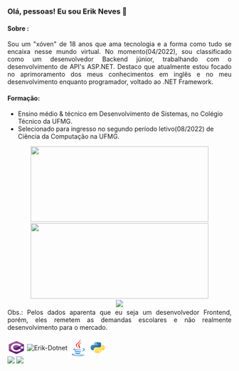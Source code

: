 ###  Olá, pessoas! Eu sou Erik Neves 👋

#### Sobre :
<div align="justify"> 
Sou um "xóven" de 18 anos que ama tecnologia e a forma como tudo se encaixa nesse mundo virtual. No momento(04/2022), sou classificado como um desenvolvedor Backend júnior, trabalhando com o desenvolvimento de API's ASP.NET. Destaco que atualmente estou focado no aprimoramento dos meus conhecimentos em inglês e no meu desenvolvimento enquanto programador, voltado ao .NET Framework.
</div> 

#### Formação:
- Ensino médio & técnico em Desenvolvimento de Sistemas, no Colégio Técnico da UFMG.
- Selecionado para ingresso no segundo período letivo(08/2022) de Ciência da Computação na UFMG.

<!-- #### Certificados online: calma que ta saindo já já--> 


<div align="center">
  <a href="https://github.com/erikneves04">
    <img height="170em" width = "400" src="https://github-readme-stats.vercel.app/api?username=erikneves04&show_icons=true&theme=dracula&include_all_commits=true&count_private=true"/>
    <img height="170em" width = "400" src="https://github-readme-stats.vercel.app/api/top-langs/?username=erikneves04&layout=compact&langs_count=7&theme=dracula"/>
    </br>
    <img height="180em" src="http://github-readme-streak-stats.herokuapp.com?user=erikneves04&theme=dracula&date_format=j%20M%5B%20Y%5D"/>
  </a>
</div>

<div align="justify"> 
Obs.: Pelos dados aparenta que eu seja um desenvolvedor Frontend, porém, eles remetem as demandas escolares e não realmente desenvolvimento para o mercado.
</div> 
  
<div style="display: inline_block"><br> 
  <img align="center" alt="Erik-Csharp" height="30" width="40" src="https://raw.githubusercontent.com/devicons/devicon/master/icons/csharp/csharp-original.svg">
  <img align="center" alt="Erik-Dotnet" height="30" width="40" src="https://upload.wikimedia.org/wikipedia/commons/thumb/e/ee/.NET_Core_Logo.svg/1200px-.NET_Core_Logo.svg.png">
  <img align="center" alt="Erik-Java" height="40" width="40" src="https://raw.githubusercontent.com/devicons/devicon/master/icons/java/java-original.svg">
  <img align="center" alt="Erik-Python" height="30" width="40" src="https://raw.githubusercontent.com/devicons/devicon/master/icons/python/python-original.svg">
</div>
  
<div> 
    <a href = "mailto:erikrrn04@gmail.com"><img src="https://img.shields.io/badge/-Gmail-%23333?style=for-the-badge&logo=gmail&logoColor=white" target="_blank"></a>
    <a href="https://www.linkedin.com/in/erik-neves/" target="_blank"><img src="https://img.shields.io/badge/-LinkedIn-%230077B5?style=for-the-badge&logo=linkedin&logoColor=white" target="_blank"></a> 
</div>

<!-- 
-> Opa, caso esteja vendo isso, eu possuo conhecimentos básicos nessas linguagens e consigo desenvolver bem, entretanto, não me sinto confortável e preparado
o suficiente citá-las nesse cenário... Eventualmente elas iram aparecer junto as demais.

  <img align="center" alt="Erik-Js" height="30" width="40" src="https://raw.githubusercontent.com/devicons/devicon/master/icons/javascript/javascript-plain.svg">
  <img align="center" alt="Erik-HTML" height="30" width="40" src="https://raw.githubusercontent.com/devicons/devicon/master/icons/html5/html5-original.svg">
  <img align="center" alt="Erik-CSS" height="30" width="40" src="https://raw.githubusercontent.com/devicons/devicon/master/icons/css3/css3-original.svg">
  

-->
